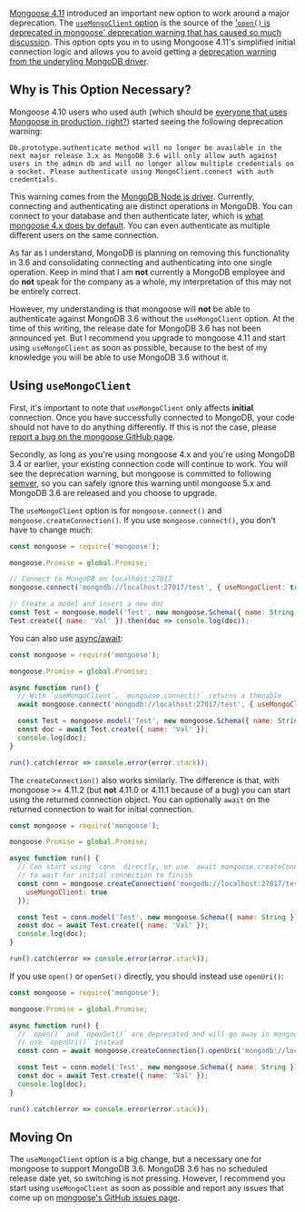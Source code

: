 [Mongoose 4.11](https://github.com/Automattic/mongoose/blob/master/History.md#4110--2017-06-25) introduced an important new option to work around a major deprecation. The [`useMongoClient` option](http://mongoosejs.com/docs/connections.html#use-mongo-client) is the source of the ['`open()` is deprecated in mongoose' deprecation warning that has caused so much discussion](https://github.com/Automattic/mongoose/issues/5399). This option opts you in to using Mongoose 4.11's simplified initial connection logic and allows you to avoid getting a [deprecation warning from the underyling MongoDB driver](https://github.com/Automattic/mongoose/issues/5304).

Why is This Option Necessary?
-----------------------------

Mongoose 4.10 users who used auth (which should be [everyone that uses Mongoose in production, right?](https://blog.shodan.io/its-the-data-stupid/)) started seeing the following deprecation warning:

```
Db.prototype.authenticate method will no longer be available in the next major release 3.x as MongoDB 3.6 will only allow auth against users in the admin db and will no longer allow multiple credentials on a socket. Please authenticate using MongoClient.connect with auth credentials.
```

This warning comes from the [MongoDB Node.js driver](https://www.npmjs.com/package/mongodb). Currently, connecting and authenticating are distinct operations in MongoDB. You can connect to your database and then authenticate later, which is [what mongoose 4.x does by default](https://github.com/Automattic/mongoose/blob/c703010f2b42f7a124e64889111f8e767081f089/lib/connection.js#L690). You can even authenticate as multiple different users on the same connection.

As far as I understand, MongoDB is planning on removing this functionality in 3.6 and consolidating connecting and authenticating into one single operation. Keep in mind that I am **not** currently a MongoDB employee and do **not** speak for the company as a whole, my interpretation of this may not be entirely correct.

However, my understanding is that mongoose will **not** be able to authenticate against MongoDB 3.6 without the `useMongoClient` option. At the time of this writing, the release date for MongoDB 3.6 has not been announced yet. But I recommend you upgrade to mongoose 4.11 and start using `useMongoClient` as soon as possible, because to the best of my knowledge you will be able to use MongoDB 3.6 without it.

Using `useMongoClient`
----------------------

First, it's important to note that `useMongoClient` only affects **initial** connection. Once you have successfully connected to MongoDB, your code should not have to do anything differently. If this is not the case, please [report a bug on the mongoose GitHub page](https://github.com/Automattic/mongoose/issues).

Secondly, as long as you're using mongoose 4.x and you're using MongoDB 3.4 or earlier, your existing connection code will continue to work. You will see the deprecation warning, but mongoose is committed to following [semver](http://semver.org/), so you can safely ignore this warning until mongoose 5.x and MongoDB 3.6 are released and you choose to upgrade.

The `useMongoClient` option is for `mongoose.connect()` and `mongoose.createConnection()`.
If you use `mongoose.connect()`, you don't have to change much:

```javascript
const mongoose = require('mongoose');

mongoose.Promise = global.Promise;

// Connect to MongoDB on localhost:27017
mongoose.connect('mongodb://localhost:27017/test', { useMongoClient: true });

// Create a model and insert a new doc
const Test = mongoose.model('Test', new mongoose.Schema({ name: String }));
Test.create({ name: 'Val' }).then(doc => console.log(doc));
```

You can also use [async/await](http://thecodebarbarian.com/80-20-guide-to-async-await-in-node.js):

```javascript
const mongoose = require('mongoose');

mongoose.Promise = global.Promise;

async function run() {
  // With `useMongoClient`, `mongoose.connect()` returns a thenable
  await mongoose.connect('mongodb://localhost:27017/test', { useMongoClient: true });

  const Test = mongoose.model('Test', new mongoose.Schema({ name: String }));
  const doc = await Test.create({ name: 'Val' });
  console.log(doc);
}

run().catch(error => console.error(error.stack));
```

The `createConnection()` also works similarly. The difference is that, with mongoose >= 4.11.2 (but **not** 4.11.0 or 4.11.1 because of a bug) you can start using the returned connection object. You can optionally `await` on the returned connection to wait for initial connection.

```javascript
const mongoose = require('mongoose');

mongoose.Promise = global.Promise;

async function run() {
  // Can start using `conn` directly, or use `await mongoose.createConnection()`
  // to wait for initial connection to finish
  const conn = mongoose.createConnection('mongodb://localhost:27017/test', {
    useMongoClient: true
  });

  const Test = conn.model('Test', new mongoose.Schema({ name: String }));
  const doc = await Test.create({ name: 'Val' });
  console.log(doc);
}

run().catch(error => console.error(error.stack));
```

If you use `open()` or `openSet()` directly, you should instead use `openUri()`:

```javascript
const mongoose = require('mongoose');

mongoose.Promise = global.Promise;

async function run() {
  // `open()` and `openSet()` are deprecated and will go away in mongoose 5.x
  // use `openUri()` instead
  const conn = await mongoose.createConnection().openUri('mongodb://localhost:27017/test');

  const Test = conn.model('Test', new mongoose.Schema({ name: String }));
  const doc = await Test.create({ name: 'Val' });
  console.log(doc);
}

run().catch(error => console.error(error.stack));
```

Moving On
---------

The `useMongoClient` option is a big change, but a necessary one for mongoose to support MongoDB 3.6. MongoDB 3.6 has no scheduled release date yet, so switching is not pressing. However, I recommend you start using `useMongoClient` as soon as possible and report any issues that come up on [mongoose's GitHub issues page](https://github.com/Automattic/mongoose/issues).
